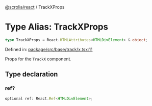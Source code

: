 [@scrolia/react](../README.md) / TrackXProps

# Type Alias: TrackXProps

```ts
type TrackXProps = React.HTMLAttributes<HTMLDivElement> & object;
```

Defined in: [package/src/base/track/x.tsx:11](https://github.com/scrolia/react/blob/f82d22480164148d1894602bc5a018480f1727a2/package/src/base/track/x.tsx#L11)

Props for the `TrackX` component.

## Type declaration

### ref?

```ts
optional ref: React.Ref<HTMLDivElement>;
```
